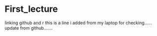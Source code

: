 # First_lecture
linking github and r
this is a line i added from my laptop for checking......
update from github.......
